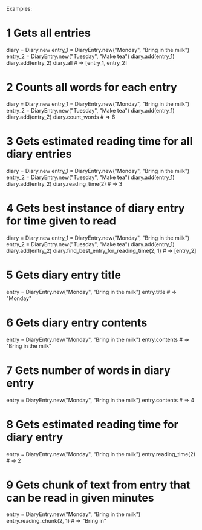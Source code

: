Examples:

# 1 Gets all entries

diary = Diary.new
entry_1 = DiaryEntry.new("Monday", "Bring in the milk")
entry_2 = DiaryEntry.new("Tuesday", "Make tea")
diary.add(entry_1)
diary.add(entry_2)
diary.all # => [entry_1, entry_2]

# 2 Counts all words for each entry

diary = Diary.new
entry_1 = DiaryEntry.new("Monday", "Bring in the milk")
entry_2 = DiaryEntry.new("Tuesday", "Make tea")
diary.add(entry_1)
diary.add(entry_2)
diary.count_words # => 6

# 3 Gets estimated reading time for all diary entries

diary = Diary.new
entry_1 = DiaryEntry.new("Monday", "Bring in the milk")
entry_2 = DiaryEntry.new("Tuesday", "Make tea")
diary.add(entry_1)
diary.add(entry_2)
diary.reading_time(2) # => 3

# 4 Gets best instance of diary entry for time given to read

diary = Diary.new
entry_1 = DiaryEntry.new("Monday", "Bring in the milk")
entry_2 = DiaryEntry.new("Tuesday", "Make tea")
diary.add(entry_1)
diary.add(entry_2)
diary.find_best_entry_for_reading_time(2, 1) # => [entry_2]

# 5 Gets diary entry title

entry = DiaryEntry.new("Monday", "Bring in the milk")
entry.title # => "Monday"

# 6 Gets diary entry contents

entry = DiaryEntry.new("Monday", "Bring in the milk")
entry.contents # => "Bring in the milk"

# 7 Gets number of words in diary entry

entry = DiaryEntry.new("Monday", "Bring in the milk")
entry.contents # => 4

# 8 Gets estimated reading time for diary entry

entry = DiaryEntry.new("Monday", "Bring in the milk")
entry.reading_time(2) # => 2

# 9 Gets chunk of text from entry that can be read in given minutes

entry = DiaryEntry.new("Monday", "Bring in the milk")
entry.reading_chunk(2, 1) # => "Bring in"